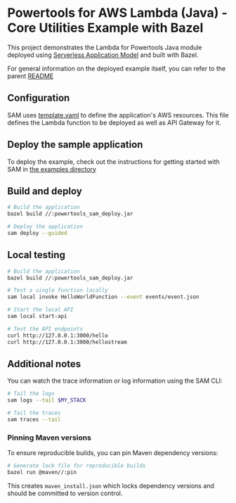 # Powertools for AWS Lambda (Java) - Core Utilities Example with Bazel

This project demonstrates the Lambda for Powertools Java module deployed using [Serverless Application Model](https://aws.amazon.com/serverless/sam/) and built with Bazel.

For general information on the deployed example itself, you can refer to the parent [README](../README.md)

## Configuration

SAM uses [template.yaml](template.yaml) to define the application's AWS resources. This file defines the Lambda function to be deployed as well as API Gateway for it.

## Deploy the sample application

To deploy the example, check out the instructions for getting started with SAM in [the examples directory](../../README.md)

## Build and deploy

```bash
# Build the application
bazel build //:powertools_sam_deploy.jar

# Deploy the application
sam deploy --guided
```

## Local testing

```bash
# Build the application
bazel build //:powertools_sam_deploy.jar

# Test a single function locally
sam local invoke HelloWorldFunction --event events/event.json

# Start the local API
sam local start-api

# Test the API endpoints
curl http://127.0.0.1:3000/hello
curl http://127.0.0.1:3000/hellostream
```

## Additional notes

You can watch the trace information or log information using the SAM CLI:

```bash
# Tail the logs
sam logs --tail $MY_STACK

# Tail the traces
sam traces --tail
```

### Pinning Maven versions

To ensure reproducible builds, you can pin Maven dependency versions:

```bash
# Generate lock file for reproducible builds
bazel run @maven//:pin
```

This creates `maven_install.json` which locks dependency versions and should be committed to version control.
